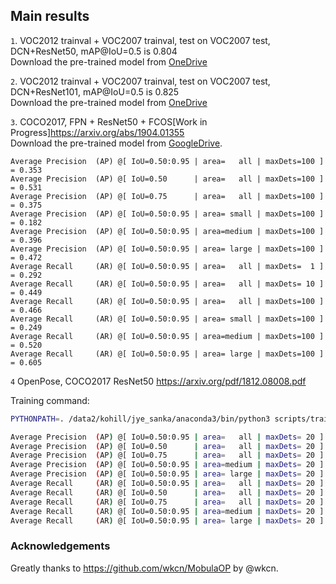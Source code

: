 ## Main results
`1`. VOC2012 trainval + VOC2007 trainval, test on VOC2007 test, DCN+ResNet50, mAP@IoU=0.5 is 0.804<br>
Download the pre-trained model from [OneDrive](https://pkamc-my.sharepoint.com/:u:/g/personal/by3410_office365vip_tech/EY1Ta2f54aZNklq4zjjek3wBXRy1uEMWYVhTymsPCfqvmA?e=BUbGGR)

`2`. VOC2012 trainval + VOC2007 trainval, test on VOC2007 test, DCN+ResNet101, mAP@IoU=0.5 is 0.825<br>
Download the pre-trained model from [OneDrive](https://pkamc-my.sharepoint.com/:u:/g/personal/by3410_office365vip_tech/EW8hZtillhNJmIiq8A4OMpsB0NdkBxNVwEfGU0TMT7qvVA?e=cVQCO9)

`3`. COCO2017, FPN + ResNet50 + FCOS[Work in Progress]<https://arxiv.org/abs/1904.01355><br>
Download the pre-trained model from [GoogleDrive](https://drive.google.com/drive/folders/1UocX6i1P-_xSUpW9inB8dk5dF2gCdK5L?usp=sharing).
```
Average Precision  (AP) @[ IoU=0.50:0.95 | area=   all | maxDets=100 ] = 0.353
Average Precision  (AP) @[ IoU=0.50      | area=   all | maxDets=100 ] = 0.531
Average Precision  (AP) @[ IoU=0.75      | area=   all | maxDets=100 ] = 0.375
Average Precision  (AP) @[ IoU=0.50:0.95 | area= small | maxDets=100 ] = 0.182
Average Precision  (AP) @[ IoU=0.50:0.95 | area=medium | maxDets=100 ] = 0.396
Average Precision  (AP) @[ IoU=0.50:0.95 | area= large | maxDets=100 ] = 0.472
Average Recall     (AR) @[ IoU=0.50:0.95 | area=   all | maxDets=  1 ] = 0.292
Average Recall     (AR) @[ IoU=0.50:0.95 | area=   all | maxDets= 10 ] = 0.449
Average Recall     (AR) @[ IoU=0.50:0.95 | area=   all | maxDets=100 ] = 0.466
Average Recall     (AR) @[ IoU=0.50:0.95 | area= small | maxDets=100 ] = 0.249
Average Recall     (AR) @[ IoU=0.50:0.95 | area=medium | maxDets=100 ] = 0.520
Average Recall     (AR) @[ IoU=0.50:0.95 | area= large | maxDets=100 ] = 0.605

```
`4` OpenPose, COCO2017 ResNet50 <https://arxiv.org/pdf/1812.08008.pdf>

Training command:
```bash
PYTHONPATH=. /data2/kohill/jye_sanka/anaconda3/bin/python3 scripts/train_openpose.py --dataset-root=/data1/coco --gpus=0,1,2 --disable-fusion --backbone=res50
```

```bash
Average Precision  (AP) @[ IoU=0.50:0.95 | area=   all | maxDets= 20 ] = 0.564
Average Precision  (AP) @[ IoU=0.50      | area=   all | maxDets= 20 ] = 0.787
Average Precision  (AP) @[ IoU=0.75      | area=   all | maxDets= 20 ] = 0.610
Average Precision  (AP) @[ IoU=0.50:0.95 | area=medium | maxDets= 20 ] = 0.555
Average Precision  (AP) @[ IoU=0.50:0.95 | area= large | maxDets= 20 ] = 0.588
Average Recall     (AR) @[ IoU=0.50:0.95 | area=   all | maxDets= 20 ] = 0.601
Average Recall     (AR) @[ IoU=0.50      | area=   all | maxDets= 20 ] = 0.800
Average Recall     (AR) @[ IoU=0.75      | area=   all | maxDets= 20 ] = 0.641
Average Recall     (AR) @[ IoU=0.50:0.95 | area=medium | maxDets= 20 ] = 0.564
Average Recall     (AR) @[ IoU=0.50:0.95 | area= large | maxDets= 20 ] = 0.658
```

### Acknowledgements

Greatly thanks to <https://github.com/wkcn/MobulaOP> by @wkcn.
